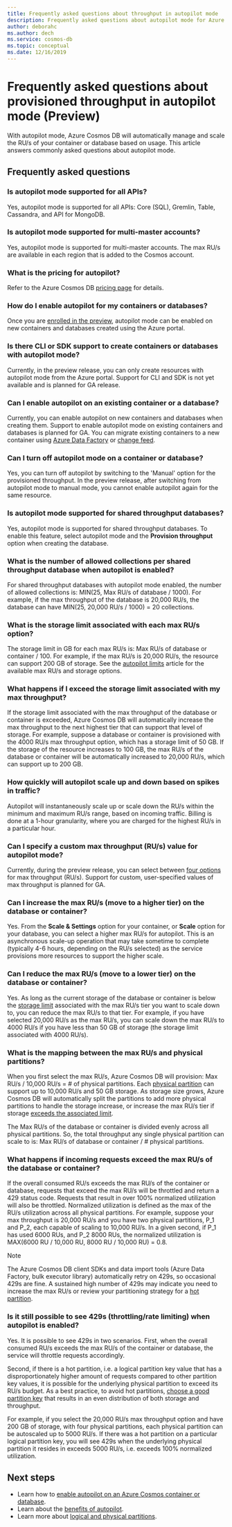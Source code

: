 ```yaml
---
title: Frequently asked questions about throughput in autopilot mode
description: Frequently asked questions about autopilot mode for Azure Cosmos DB databases and containers
author: deborahc
ms.author: dech
ms.service: cosmos-db
ms.topic: conceptual
ms.date: 12/16/2019
---
```


# Frequently asked questions about provisioned throughput in autopilot mode (Preview)
With autopilot mode, Azure Cosmos DB will automatically manage and scale the RU/s of your container or database based on usage. This article answers commonly asked questions about autopilot mode. 

## Frequently asked questions

### Is autopilot mode supported for all APIs?
Yes, autopilot mode is supported for all APIs: Core (SQL), Gremlin, Table, Cassandra, and API for MongoDB.

### Is autopilot mode supported for multi-master accounts?
Yes, autopilot mode is supported for multi-master accounts. The max RU/s are available in each region that is added to the Cosmos account. 

### What is the pricing for autopilot?
Refer to the Azure Cosmos DB [pricing page](https://azure.microsoft.com/pricing/details/cosmos-db/) for details. 

### How do I enable autopilot for my containers or databases?
Once you are [enrolled in the preview](provision-throughput-autopilot.md#enable-autopilot), autopilot mode can be enabled on new containers and databases created using the Azure portal. 

### Is there CLI or SDK support to create containers or databases with autopilot mode?
Currently, in the preview release, you can only create resources with autopilot mode from the Azure portal. Support for CLI and SDK is not yet available and is planned for GA release.

### Can I enable autopilot on an existing container or a database?
Currently, you can enable autopilot on new containers and databases when creating them. Support to enable autopilot mode on existing containers and databases is planned for GA. You can migrate existing containers to a new container using [Azure Data Factory](../data-factory/connector-azure-cosmos-db.md) or [change feed](change-feed.md). 

### Can I turn off autopilot mode on a container or database?
Yes, you can turn off autopilot by switching to the 'Manual' option for the provisioned throughput. In the preview release, after switching from autopilot mode to manual mode, you cannot enable autopilot again for the same resource. 

### Is autopilot mode supported for shared throughput databases?
Yes, autopilot mode is supported for shared throughput databases. To enable this feature, select autopilot mode and the **Provision throughput** option when creating the database. 

### What is the number of allowed collections per shared throughput database when autopilot is enabled?
For shared throughput databases with autopilot mode enabled, the number of allowed collections is: MIN(25, Max RU/s of database / 1000). For example, if the max throughput of the database is 20,000 RU/s, the database can have MIN(25, 20,000 RU/s / 1000) = 20 collections. 


### What is the storage limit associated with each max RU/s option?  
The storage limit in GB for each max RU/s is: Max RU/s of database or container / 100. For example, if the max RU/s is 20,000 RU/s, the resource can support 200 GB of storage. 
See the [autopilot limits](provision-throughput-autopilot.md#autopilot-limits) article for the available max RU/s and storage options. 

### What happens if I exceed the storage limit associated with my max throughput?
If the storage limit associated with the max throughput of the database or container is exceeded, Azure Cosmos DB will automatically increase the max throughput to the next highest tier that can support that level of storage. For example, suppose a database or container is provisioned with the 4000 RU/s max throughput option, which has a storage limit of 50 GB. If the storage of the resource increases to 100 GB, the max RU/s of the database or container will be automatically increased to 20,000 RU/s, which can support up to 200 GB. 

### How quickly will autopilot scale up and down based on spikes in traffic?
Autopilot will instantaneously scale up or scale down the RU/s within the minimum and maximum RU/s range, based on incoming traffic. Billing is done at a 1-hour granularity, where you are charged for the highest RU/s in a particular hour. 

### Can I specify a custom max throughput (RU/s) value for autopilot mode?
Currently, during the preview release, you can select between [four options](provision-throughput-autopilot.md#autopilot-limits) for max throughput (RU/s). Support for custom, user-specified values of max throughput is planned for GA.

### Can I increase the max RU/s (move to a higher tier) on the database or container? 
Yes. From the **Scale & Settings** option for your container, or **Scale** option for your database, you can select a higher max RU/s for autopilot. This is an asynchronous scale-up operation that may take sometime to complete (typically 4-6 hours, depending on the RU/s selected) as the service provisions more resources to support the higher scale. 

### Can I reduce the max RU/s (move to a lower tier) on the database or container?
Yes. As long as the current storage of the database or container is below the [storage limit](#what-is-the-storage-limit-associated-with-each-max-rus-option) associated with the max RU/s tier you want to scale down to, you can reduce the max RU/s to that tier. For example, if you have selected 20,000 RU/s as the max RU/s, you can scale down the max RU/s to 4000 RU/s if you have less than 50 GB of storage (the storage limit associated with 4000 RU/s).

### What is the mapping between the max RU/s and physical partitions?
When you first select the max RU/s, Azure Cosmos DB will provision: Max RU/s / 10,000 RU/s = # of physical partitions. Each [physical partition](partition-data.md#physical-partitions) can support up to 10,000 RU/s and 50 GB storage. As storage size grows, Azure Cosmos DB will automatically split the partitions to add more physical partitions to handle the storage increase, or increase the max RU/s tier if storage [exceeds the associated limit](#what-is-the-storage-limit-associated-with-each-max-rus-option). 

The Max RU/s of the database or container is divided evenly across all physical partitions. So, the total throughput any single physical partition can scale to is: Max RU/s of database or container / # physical partitions. 

### What happens if incoming requests exceed the max RU/s of the database or container?
If the overall consumed RU/s exceeds the max RU/s of the container or database, requests that exceed the max RU/s will be throttled and return a 429 status code. Requests that result in over 100% normalized utilization will also be throttled. Normalized utilization is defined as the max of the RU/s utilization across all physical partitions. For example, suppose your max throughput is 20,000 RU/s and you have two physical partitions, P_1 and P_2, each capable of scaling to 10,000 RU/s. In a given second, if P_1 has used 6000 RUs, and P_2 8000 RUs, the normalized utilization is MAX(6000 RU / 10,000 RU, 8000 RU / 10,000 RU) = 0.8.

> [!NOTE]
> The Azure Cosmos DB client SDKs and data import tools (Azure Data Factory, bulk executor library) automatically retry on 429s, so occasional 429s are fine. A sustained high number of 429s may indicate you need to increase the max RU/s or review your partitioning strategy for a [hot partition](#is-it-still-possible-to-see-429s-throttlingrate-limiting-when-autopilot-is-enabled).

### Is it still possible to see 429s (throttling/rate limiting) when autopilot is enabled? 
Yes. It is possible to see 429s in two scenarios. First, when the overall consumed RU/s exceeds the max RU/s of the container or database, the service will throttle requests accordingly. 

Second, if there is a hot partition, i.e. a logical partition key value that has a disproportionately higher amount of requests compared to other partition key values, it is possible for the underlying physical partition to exceed its RU/s budget. As a best practice, to avoid hot partitions, [choose a good partition key](partitioning-overview.md#choose-partitionkey) that results in an even distribution of both storage and throughput. 

For example, if you select the 20,000 RU/s max throughput option and have 200 GB of storage, with four physical partitions, each physical partition can be autoscaled up to 5000 RU/s. If there was a hot partition on a particular logical partition key, you will see 429s when the underlying physical partition it resides in exceeds 5000 RU/s, i.e. exceeds 100% normalized utilization.

## Next steps

* Learn how to [enable autopilot on an Azure Cosmos container or database](provision-throughput-autopilot.md#enable-autopilot).
* Learn about the [benefits of autopilot](provision-throughput-autopilot.md#benefits-of-autopilot-mode).
* Learn more about [logical and physical partitions](partition-data.md).
